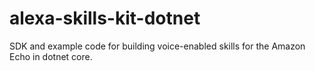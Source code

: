 # alexa-skills-kit-dotnet
SDK and example code for building voice-enabled skills for the Amazon Echo in dotnet core.
